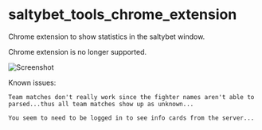 # saltybet_tools_chrome_extension

Chrome extension to show statistics in the saltybet window.

Chrome extension is no longer supported.

![Screenshot](/screenshot.png)

Known issues:

	Team matches don't really work since the fighter names aren't able to parsed...thus all team matches show up as unknown...

	You seem to need to be logged in to see info cards from the server...
